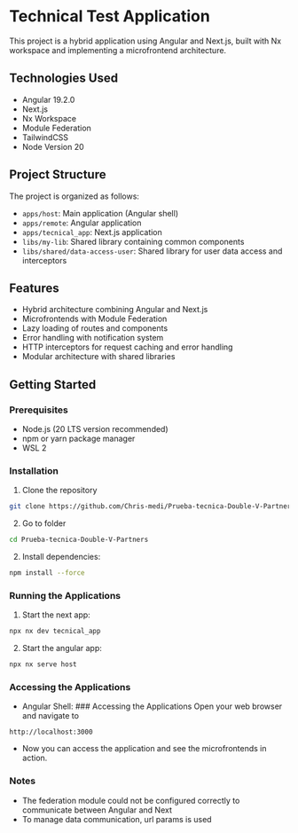 # Technical Test Application

This project is a hybrid application using Angular and Next.js, built with Nx workspace and implementing a microfrontend architecture.

## Technologies Used

- Angular 19.2.0
- Next.js
- Nx Workspace
- Module Federation
- TailwindCSS
- Node Version 20

## Project Structure

The project is organized as follows:

- `apps/host`: Main application (Angular shell)
- `apps/remote`: Angular application
- `apps/tecnical_app`: Next.js application
- `libs/my-lib`: Shared library containing common components
- `libs/shared/data-access-user`: Shared library for user data access and interceptors

## Features

- Hybrid architecture combining Angular and Next.js
- Microfrontends with Module Federation
- Lazy loading of routes and components
- Error handling with notification system
- HTTP interceptors for request caching and error handling
- Modular architecture with shared libraries

## Getting Started

### Prerequisites

- Node.js (20 LTS version recommended)
- npm or yarn package manager
- WSL 2

### Installation

1. Clone the repository
```bash
git clone https://github.com/Chris-medi/Prueba-tecnica-Double-V-Partners.git
```
2. Go to folder
```bash
cd Prueba-tecnica-Double-V-Partners
```

2. Install dependencies:
```bash
npm install --force
```

### Running the Applications
1. Start the next app:
```bash
npx nx dev tecnical_app
```
2. Start the angular app:
```bash
npx nx serve host
```

### Accessing the Applications
- Angular Shell: ### Accessing the Applications
Open your web browser and navigate to
```
http://localhost:3000
```
- Now you can access the application and see the microfrontends in action.

### Notes
- The federation module could not be configured correctly to communicate between Angular and Next
- To manage data communication, url params is used
